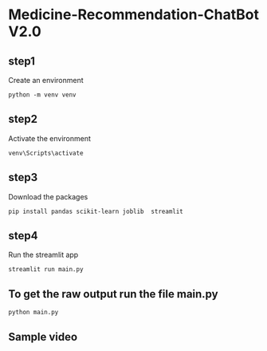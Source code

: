 # Medicine-Recommendation-ChatBot V2.0

## step1
Create an environment

```python -m venv venv```

## step2
Activate the environment

``` venv\Scripts\activate ```

## step3
Download the packages

```pip install pandas scikit-learn joblib  streamlit```

## step4
Run the streamlit app

``` streamlit run main.py ```

## To get the raw output run the file main.py
```python main.py```

## Sample video


